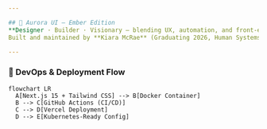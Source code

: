 ```yaml
---

## 🌈 Aurora UI — Ember Edition  
**Designer · Builder · Visionary — blending UX, automation, and front-end engineering.**  
Built and maintained by **Kiara McRae** (Graduating 2026, Human Systems Engineering + Computer Science).

---
```


### 🧱 DevOps & Deployment Flow

```mermaid
flowchart LR
  A[Next.js 15 + Tailwind CSS] --> B[Docker Container]
  B --> C[GitHub Actions (CI/CD)]
  C --> D[Vercel Deployment]
  D --> E[Kubernetes-Ready Config]